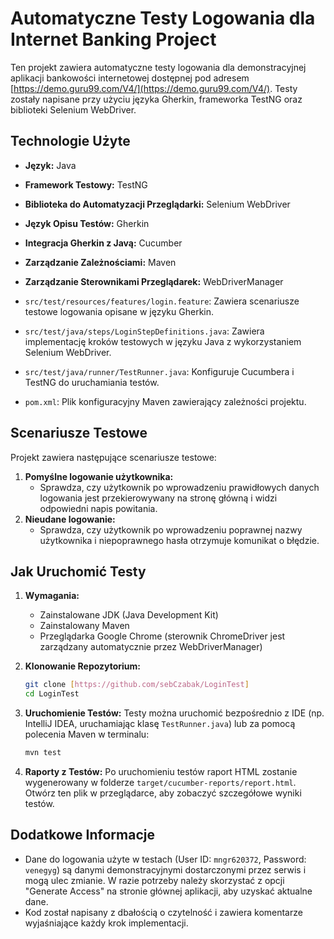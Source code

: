 # Automatyczne Testy Logowania dla Internet Banking Project

Ten projekt zawiera automatyczne testy logowania dla demonstracyjnej aplikacji bankowości internetowej dostępnej pod adresem [https://demo.guru99.com/V4/](https://demo.guru99.com/V4/). Testy zostały napisane przy użyciu języka Gherkin, frameworka TestNG oraz biblioteki Selenium WebDriver.

## Technologie Użyte

* **Język:** Java
* **Framework Testowy:** TestNG
* **Biblioteka do Automatyzacji Przeglądarki:** Selenium WebDriver
* **Język Opisu Testów:** Gherkin
* **Integracja Gherkin z Javą:** Cucumber
* **Zarządzanie Zależnościami:** Maven
* **Zarządzanie Sterownikami Przeglądarek:** WebDriverManager


* `src/test/resources/features/login.feature`: Zawiera scenariusze testowe logowania opisane w języku Gherkin.
* `src/test/java/steps/LoginStepDefinitions.java`: Zawiera implementację kroków testowych w języku Java z wykorzystaniem Selenium WebDriver.
* `src/test/java/runner/TestRunner.java`: Konfiguruje Cucumbera i TestNG do uruchamiania testów.
* `pom.xml`: Plik konfiguracyjny Maven zawierający zależności projektu.

## Scenariusze Testowe

Projekt zawiera następujące scenariusze testowe:

1.  **Pomyślne logowanie użytkownika:**
    * Sprawdza, czy użytkownik po wprowadzeniu prawidłowych danych logowania jest przekierowywany na stronę główną i widzi odpowiedni napis powitania.
2.  **Nieudane logowanie:**
    * Sprawdza, czy użytkownik po wprowadzeniu poprawnej nazwy użytkownika i niepoprawnego hasła otrzymuje komunikat o błędzie.

## Jak Uruchomić Testy

1.  **Wymagania:**
    * Zainstalowane JDK (Java Development Kit)
    * Zainstalowany Maven
    * Przeglądarka Google Chrome (sterownik ChromeDriver jest zarządzany automatycznie przez WebDriverManager)

2.  **Klonowanie Repozytorium:**
    ```bash
    git clone [https://github.com/sebCzabak/LoginTest]
    cd LoginTest
    ```

3.  **Uruchomienie Testów:**
    Testy można uruchomić bezpośrednio z IDE (np. IntelliJ IDEA, uruchamiając klasę `TestRunner.java`) lub za pomocą polecenia Maven w terminalu:
    ```bash
    mvn test
    ```

4.  **Raporty z Testów:**
    Po uruchomieniu testów raport HTML zostanie wygenerowany w folderze `target/cucumber-reports/report.html`. Otwórz ten plik w przeglądarce, aby zobaczyć szczegółowe wyniki testów.

## Dodatkowe Informacje

* Dane do logowania użyte w testach (User ID: `mngr620372`, Password: `venegyg`) są danymi demonstracyjnymi dostarczonymi przez serwis i mogą ulec zmianie. W razie potrzeby należy skorzystać z opcji "Generate Access" na stronie głównej aplikacji, aby uzyskać aktualne dane.
* Kod został napisany z dbałością o czytelność i zawiera komentarze wyjaśniające każdy krok implementacji.


